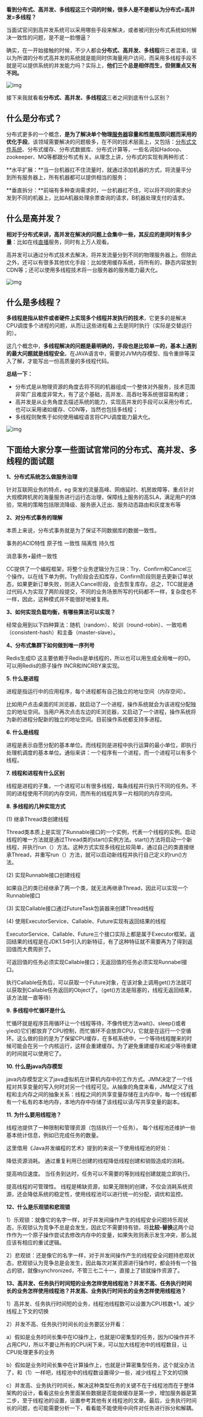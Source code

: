 **看到分布式、高并发、多线程这三个词的时候，很多人是不是都认为分布式=高并发=多线程？**

当面试官问到高并发系统可以采用哪些手段来解决，或者被问到分布式系统如何解决一致性的问题，是不是一脸懵逼？

确实，在一开始接触的时候，不少人都会**分布式、高并发、多线程**将三者混淆，误以为所谓的分布式高并发的系统就是能同时供海量用户访问，而采用多线程手段不就是可以提供系统的并发能力吗？实际上，**他们三个总是相伴而生，但侧重点又有不同。**

![img](https://ask.qcloudimg.com/http-save/5876652/c2vdf5tbqg.png?imageView2/2/w/1620)

接下来我就看看**分布式、高并发、多线程这**三者之间到底有什么区别？

## **什么是分布式？**

分布式更多的一个概念，**是为了解决单个物理**[**服务器**](https://cloud.tencent.com/product/cvm?from=10680)**容量和性能瓶颈问题而采用的优化手段**。该领域需要解决的问题极多，在不同的技术层面上，又包括：[分布式文件系统](https://cloud.tencent.com/product/chdfs?from=10680)、分布式缓存、分布式数据库、分布式计算等，一些名词如Hadoop、zookeeper、MQ等都跟分布式有关。从理念上讲，分布式的实现有两种形式：

 **水平扩展：**当一台机器扛不住流量时，就通过添加机器的方式，将流量平分到所有服务器上，所有机器都可以提供相当的服务；

**垂直拆分：**前端有多种查询需求时，一台机器扛不住，可以将不同的需求分发到不同的机器上，比如A机器处理余票查询的请求，B机器处理支付的请求。

## **什么是高并发？**

**相对于分布式来讲，高并发在解决的问题上会集中一些，其反应的是同时有多少量**：比如在线[直播](https://cloud.tencent.com/product/css?from=10680)服务，同时有上万人观看。

高并发可以通过分布式技术去解决，将并发流量分到不同的物理服务器上。但除此之外，还可以有很多其他优化手段：比如使用缓存系统，将所有的，静态内容放到CDN等；还可以使用多线程技术将一台服务器的服务能力最大化。

![img](https://ask.qcloudimg.com/http-save/5876652/vezhh9ueqt.jpeg?imageView2/2/w/1620)

## **什么是多线程？**

**多线程是指从软件或者硬件上实现多个线程并发执行的技术**，它更多的是解决CPU调度多个进程的问题，从而让这些进程看上去是同时执行（实际是交替运行的）。

这几个概念中，**多线程解决的问题是最明确的，手段也是比较单一的，基本上遇到的最大问题就是线程安全**。在JAVA语言中，需要对JVM内存模型、指令重排等深入了解，才能写出一份高质量的多线程代码。

**总结一下：**

- 分布式是从物理资源的角度去将不同的机器组成一个整体对外服务，技术范围非常广且难度非常大，有了这个基础，高并发、高吞吐等系统很容易构建；
- 高并发是从业务角度去描述系统的能力，实现高并发的手段可以采用分布式，也可以采用诸如缓存、CDN等，当然也包括多线程；
- 多线程则聚焦于如何使用编程语言将CPU调度能力最大化。

![img](https://ask.qcloudimg.com/http-save/5876652/tl0dr1rwc9.png?imageView2/2/w/1620)

## 下面给大家分享一些面试官常问的**分布式、高并发、多线程**的面试题

**1、分布式系统怎么做服务治理**

针对互联网业务的特点，eg 突发的流量高峰、网络延时、机房故障等，重点针对大规模跨机房的海量服务进行运行态治理，保障线上服务的高SLA，满足用户的体验，常用的策略包括限流降级、服务嵌入迁出、服务动态路由和灰度发布等

**2、对分布式事务的理解**

本质上来说，分布式事务就是为了保证不同数据库的数据一致性。  

事务的ACID特性 原子性 一致性 隔离性 持久性

消息事务+最终一致性

CC提供了一个编程框架，将整个业务逻辑分为三块：Try、Confirm和Cancel三个操作。以在线下单为例，Try阶段会去扣库存，Confirm阶段则是去更新订单状态，如果更新订单失败，则进入Cancel阶段，会去恢复库存。总之，TCC就是通过代码人为实现了两阶段提交，不同的业务场景所写的代码都不一样，复杂度也不一样，因此，这种模式并不能很好地被复用。

**3、如何实现负载均衡，有哪些算法可以实现？**

 经常会用到以下四种算法：随机（random）、轮训（round-robin）、一致哈希（consistent-hash）和主备（master-slave）。

**4、分布式集群下如何做到唯一序列号**

Redis生成ID 这主要依赖于Redis是单线程的，所以也可以用生成全局唯一的ID。可以用Redis的原子操作 INCR和INCRBY来实现。

**5. 什么是进程**

进程是指运行中的应用程序，每个进程都有自己独立的地址空间（内存空间）。 

比如用户点击桌面的IE浏览器，就启动了一个进程，操作系统就会为该进程分配独立的地址空间。当用户再次点击左边的IE浏览器，又启动了一个进程，操作系统将为新的进程分配新的独立的地址空间。目前操作系统都支持多进程。

**6. 什么是线程**

进程是表示自愿分配的基本单位。而线程则是进程中执行运算的最小单位，即执行处理机调度的基本单位。通俗来讲：一个程序有一个进程，而一个进程可以有多个线程。

**7. 线程和进程有什么区别**

线程是进程的子集，一个进程可以有很多线程，每条线程并行执行不同的任务。不同的进程使用不同的内存空间，而所有的线程共享一片相同的内存空间。

**8. 多线程的几种实现方式**

(1) 继承Thread类创建线程

Thread类本质上是实现了Runnable接口的一个实例，代表一个线程的实例。启动线程的唯一方法就是通过Thread类的start()实例方法。start()方法将启动一个新线程，并执行run（）方法。这种方式实现多线程比较简单，通过自己的类直接继承Thread，并重写run（）方法，就可以启动新线程并执行自己定义的run()方法。

(2) 实现Runnable接口创建线程

如果自己的类已经继承了两一个类，就无法再继承Thread，因此可以实现一个Runnable接口

(3) 实现Callable接口通过FutureTask包装器来创建Thread线程

(4) 使用ExecutorService、Callable、Future实现有返回结果的线程

ExecutorService、Callable、Future三个接口实际上都是属于Executor框架。返回结果的线程是在JDK1.5中引入的新特征，有了这种特征就不需要再为了得到返回值而大费周折了。

可返回值的任务必须实现Callable接口；无返回值的任务必须实现Runnabel接口。

执行Callable任务后，可以获取一个Future对象，在该对象上调用get()方法就可以获取到Callable任务返回的Object了。（get()方法是阻塞的，线程无返回结果，该方法就一直等待）

**9. 多线程中忙循环是什么**

忙循环就是程序员用循环让一个线程等待，不像传统方法wait()、sleep()或者yied()它们都放弃了CPU控制，而忙循环不会放弃CPU，它就是在运行一个空循环。这么做的目的是为了保留CPU缓存，在多核系统中，一个等待线程醒来的时候可能会在另一个内核运行，这样会重建缓存。为了避免重建缓存和减少等待重建的时间就可以使用它了。

**10. 什么是java内存模型**

java内存模型定义了java虚拟机在计算机内存中的工作方式。JMM决定了一个线程对共享变量的写入何时对另一个线程可见。从抽象的角度来看，JMM定义了线程和主内存之间的抽象关系：线程之间的共享变量存储在主内存中，每一个线程都有一个私有的本地内存，本地内存中存储了该线程以读/写共享变量的副本。

**11. 为什么要用线程池？**

线程池提供了一种限制和管理资源（包括执行一个任务）。 每个线程池还维护一些基本统计信息，例如已完成任务的数量。

这里借用《Java并发编程的艺术》提到的来说一下使用线程池的好处：

降低资源消耗。 通过重复利用已创建的线程降低线程创建和销毁造成的消耗。

提高响应速度。 当任务到达时，任务可以不需要的等到线程创建就能立即执行。

提高线程的可管理性。 线程是稀缺资源，如果无限制的创建，不仅会消耗系统资源，还会降低系统的稳定性，使用线程池可以进行统一的分配，调优和监控。

**12、什么是乐观锁和悲观锁**

1）乐观锁：就像它的名字一样，对于并发间操作产生的线程安全问题持乐观状态，乐观锁认为竞争不总是会发生，因此它不需要持有锁，将**比较-替换**这两个动作作为一个原子操作尝试去修改内存中的变量，如果失败则表示发生冲突，那么就应该有相应的重试逻辑。

2）悲观锁：还是像它的名字一样，对于并发间操作产生的线程安全问题持悲观状态，悲观锁认为竞争总是会发生，因此每次对某资源进行操作时，都会持有一个独占的锁，就像synchronized，不管三七二十一，直接上了锁就操作资源了。

**13、高并发、任务执行时间短的业务怎样使用线程池？并发不高、任务执行时间长的业务怎样使用线程池？并发高、业务执行时间长的业务怎样使用线程池？**

1）高并发、任务执行时间短的业务，线程池线程数可以设置为CPU核数+1，减少线程上下文的切换

2）并发不高、任务执行时间长的业务要区分开看：

a）假如是业务时间长集中在IO操作上，也就是IO密集型的任务，因为IO操作并不占用CPU，所以不要让所有的CPU闲下来，可以加大线程池中的线程数目，让CPU处理更多的业务

b）假如是业务时间长集中在计算操作上，也就是计算密集型任务，这个就没办法了，和（1）一样吧，线程池中的线程数设置得少一些，减少线程上下文的切换

c）并发高、业务执行时间长，解决这种类型任务的关键不在于线程池而在于整体架构的设计，看看这些业务里面某些数据是否能做缓存是第一步，增加服务器是第二步，至于线程池的设置，设置参考其他有关线程池的文章。最后，业务执行时间长的问题，也可能需要分析一下，看看能不能使用中间件对任务进行拆分和解耦。